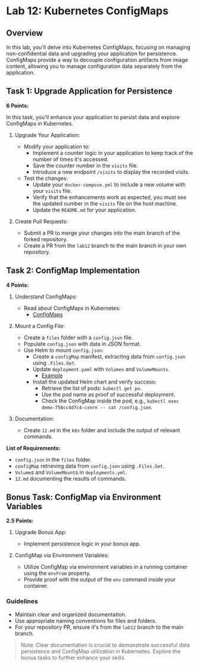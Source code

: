 # Lab 12: Kubernetes ConfigMaps

## Overview

In this lab, you'll delve into Kubernetes ConfigMaps, focusing on managing non-confidential data and upgrading your application for persistence. ConfigMaps provide a way to decouple configuration artifacts from image content, allowing you to manage configuration data separately from the application.

## Task 1: Upgrade Application for Persistence

**6 Points:**

In this task, you'll enhance your application to persist data and explore ConfigMaps in Kubernetes.

1. Upgrade Your Application:
   - Modify your application to:
     - Implement a counter logic in your application to keep track of the number of times it's accessed.
     - Save the counter number in the `visits` file.
     - Introduce a new endpoint `/visits` to display the recorded visits.
   - Test the changes:
     - Update your `docker-compose.yml` to include a new volume with your `visits` file.
     - Verify that the enhancements work as expected, you must see the updated number in the `visits` file on the host machine.
     - Update the `README.md` for your application.

2. Create Pull Requests:
    - Submit a PR to merge your changes into the main branch of the forked repository.
    - Create a PR from the `lab12` branch to the main branch in your own repository.

## Task 2: ConfigMap Implementation

**4 Points:**

1. Understand ConfigMaps:
   - Read about ConfigMaps in Kubernetes:
     - [ConfigMaps](https://kubernetes.io/docs/concepts/configuration/configmap/)

2. Mount a Config File:
   - Create a `files` folder with a `config.json` file.
   - Populate `config.json` with data in JSON format.
   - Use Helm to mount `config.json`:
     - Create a `configMap` manifest, extracting data from `config.json` using `.Files.Get`.
     - Update `deployment.yaml` with `Volumes` and `VolumeMounts`.
       - [Example](https://carlos.mendible.com/2019/02/10/kubernetes-mount-file-pod-with-configmap/)
     - Install the updated Helm chart and verify success:
       - Retrieve the list of pods: `kubectl get po`.
       - Use the pod name as proof of successful deployment.
       - Check the ConfigMap inside the pod, e.g., `kubectl exec demo-758cc4d7c4-cxnrn -- cat /config.json`.

3. Documentation:
   - Create `12.md` in the `k8s` folder and include the output of relevant commands.

**List of Requirements:**

- `config.json` in the `files` folder.
- `configMap` retrieving data from `config.json` using `.Files.Get`.
- `Volume`s and `VolumeMount`s in `deployments.yml`.
- `12.md` documenting the results of commands.

## Bonus Task: ConfigMap via Environment Variables

**2.5 Points:**

1. Upgrade Bonus App:
   - Implement persistence logic in your bonus app.

2. ConfigMap via Environment Variables:
   - Utilize ConfigMap via environment variables in a running container using the `envFrom` property.
   - Provide proof with the output of the `env` command inside your container.

### Guidelines

- Maintain clear and organized documentation.
- Use appropriate naming conventions for files and folders.
- For your repository PR, ensure it's from the `lab12` branch to the main branch.

> Note: Clear documentation is crucial to demonstrate successful data persistence and ConfigMap utilization in Kubernetes. Explore the bonus tasks to further enhance your skills.
